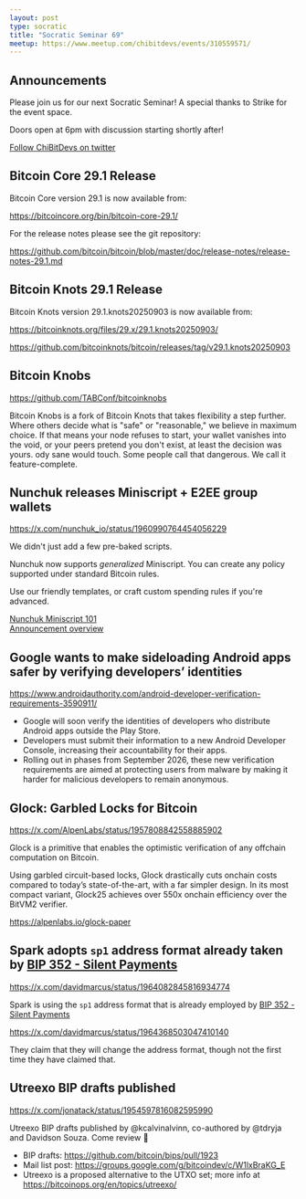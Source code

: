 ```yaml
---
layout: post
type: socratic
title: "Socratic Seminar 69"
meetup: https://www.meetup.com/chibitdevs/events/310559571/
---
```


## Announcements

Please join us for our next Socratic Seminar! A special thanks to Strike for the event space.

Doors open at 6pm with discussion starting shortly after!

[Follow ChiBitDevs on twitter](https://x.com/chibitdevs)

## Bitcoin Core 29.1 Release

Bitcoin Core version 29.1 is now available from:

https://bitcoincore.org/bin/bitcoin-core-29.1/

For the release notes please see the git repository:

https://github.com/bitcoin/bitcoin/blob/master/doc/release-notes/release-notes-29.1.md

## Bitcoin Knots 29.1 Release

Bitcoin Knots version 29.1.knots20250903 is now available from:

https://bitcoinknots.org/files/29.x/29.1.knots20250903/

https://github.com/bitcoinknots/bitcoin/releases/tag/v29.1.knots20250903

## Bitcoin Knobs

https://github.com/TABConf/bitcoinknobs

Bitcoin Knobs is a fork of Bitcoin Knots that takes flexibility a step further. Where others decide what is "safe" or "reasonable," we believe in maximum choice. If that means your node refuses to start, your wallet vanishes into the void, or your peers pretend you don't exist, at least the decision was yours.
ody sane would touch. Some people call that dangerous. We call it feature-complete.

## Nunchuk releases Miniscript + E2EE group wallets

https://x.com/nunchuk_io/status/1960990764454056229

We didn't just add a few pre-baked scripts.

Nunchuk now supports *generalized* Miniscript. You can create any policy supported under standard Bitcoin rules.

Use our friendly templates, or craft custom spending rules if you're advanced.

[Nunchuk Miniscript 101](https://nunchuk.io/blog/miniscript101)  
[Announcement overview](https://bitcoinmagazine.com/technical/nunchuck-wallet-brings-programmable-bitcoin-to-everyone-with-miniscript-support)

## Google wants to make sideloading Android apps safer by verifying developers’ identities

https://www.androidauthority.com/android-developer-verification-requirements-3590911/

- Google will soon verify the identities of developers who distribute Android apps outside the Play Store.
- Developers must submit their information to a new Android Developer Console, increasing their accountability for their apps.
- Rolling out in phases from September 2026, these new verification requirements are aimed at protecting users from malware by making it harder for malicious developers to remain anonymous.

## Glock: Garbled Locks for Bitcoin

https://x.com/AlpenLabs/status/1957808842558885902

Glock is a primitive that enables the optimistic verification of any offchain computation on Bitcoin.

Using garbled circuit-based locks, Glock drastically cuts onchain costs compared to today’s state-of-the-art, with a far simpler design. In its most compact variant, Glock25 achieves over 550x onchain efficiency over the BitVM2 verifier.

https://alpenlabs.io/glock-paper

## Spark adopts `sp1` address format already taken by [BIP 352 - Silent Payments](https://github.com/bitcoin/bips/blob/master/bip-0352.mediawiki)

https://x.com/davidmarcus/status/1964082845816934774

Spark is using the `sp1` address format that is already employed by [BIP 352 - Silent Payments](https://github.com/bitcoin/bips/blob/master/bip-0352.mediawiki)

https://x.com/davidmarcus/status/1964368503047410140

They claim that they will change the address format, though not the first time they have claimed that.

## Utreexo BIP drafts published

https://x.com/jonatack/status/1954597816082595990

Utreexo BIP drafts published by @kcalvinalvinn, co-authored by @tdryja and Davidson Souza. Come review 🤠

- BIP drafts: https://github.com/bitcoin/bips/pull/1923
- Mail list post: https://groups.google.com/g/bitcoindev/c/W1lxBraKG_E
- Utreexo is a proposed alternative to the UTXO set; more info at https://bitcoinops.org/en/topics/utreexo/

